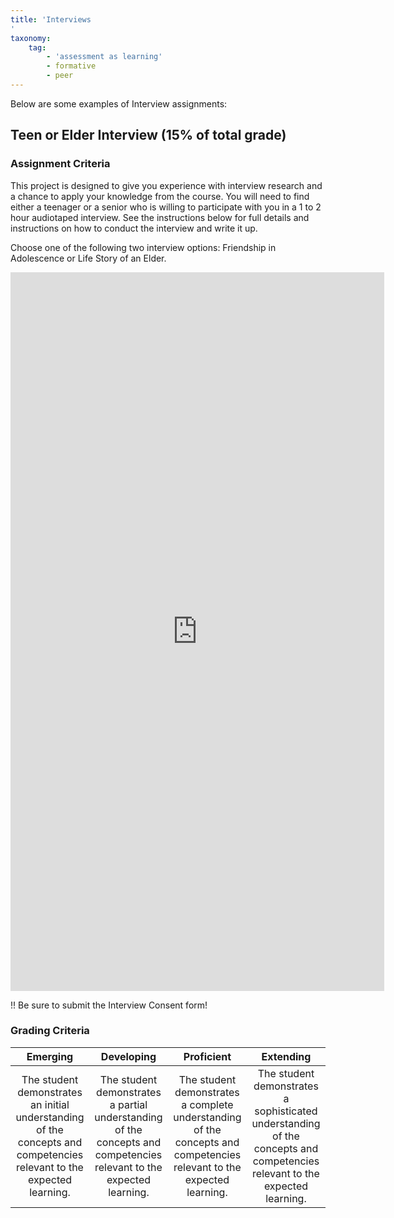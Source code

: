 ```yaml
---
title: 'Interviews
'
taxonomy:
    tag:
        - 'assessment as learning'
        - formative
        - peer
---
```


Below are some examples of Interview assignments:


## Teen or Elder Interview (15% of total grade)

### Assignment Criteria

This project is designed to give you experience with interview research and a chance to apply your knowledge from the course. You will need to find either a teenager or a senior who is willing to participate with you in a 1 to 2 hour audiotaped interview. See the instructions below for full details and instructions on how to conduct the interview and write it up.

Choose one of the following two interview options: Friendship in Adolescence or Life Story of an Elder.

<iframe src="https://create.twu.ca/h5p/wp-admin/admin-ajax.php?action=h5p_embed&id=163" width="598" height="1150" frameborder="0" allowfullscreen="allowfullscreen" title="PSYC 215: Piaget&#039;s Model - Assimilation vs Accomodation"></iframe>

!! Be sure to submit the Interview Consent form!


### Grading Criteria

|Emerging|Developing|Proficient|Extending|
|:---:|:---:|:---:|:---:|
|The student demonstrates an initial understanding of the concepts and competencies relevant to the expected learning.|The student demonstrates a partial understanding of the concepts and competencies relevant to the expected learning.|The student demonstrates a complete understanding of the concepts and competencies relevant to the expected learning.|The student demonstrates a sophisticated understanding of the concepts and competencies relevant to the expected learning.|
